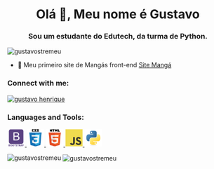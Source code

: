 <h1 align="center">Olá 👋, Meu nome é Gustavo</h1>
<h3 align="center">Sou um estudante do Edutech, da turma de Python.</h3>

<p align="left"> <img src="https://komarev.com/ghpvc/?username=gustavostremeu&label=Profile%20views&color=0e75b6&style=flat" alt="gustavostremeu" /> </p>

- 💬 Meu primeiro site de Mangás front-end [Site Mangá](https://github.com/GustavoStremeu/Site_manga.git)

<h3 align="left">Connect with me:</h3>
<p align="left">
<a href="https://linkedin.com/in/gustavo henrique" target="blank"><img align="center" src="https://raw.githubusercontent.com/rahuldkjain/github-profile-readme-generator/master/src/images/icons/Social/linked-in-alt.svg" alt="gustavo henrique" height="30" width="40" /></a>
</p>

<h3 align="left">Languages and Tools:</h3>
<p align="left"> <a href="https://getbootstrap.com" target="_blank"> <img src="https://raw.githubusercontent.com/devicons/devicon/master/icons/bootstrap/bootstrap-plain-wordmark.svg" alt="bootstrap" width="40" height="40"/> </a> <a href="https://www.w3schools.com/css/" target="_blank"> <img src="https://raw.githubusercontent.com/devicons/devicon/master/icons/css3/css3-original-wordmark.svg" alt="css3" width="40" height="40"/> </a> <a href="https://www.w3.org/html/" target="_blank"> <img src="https://raw.githubusercontent.com/devicons/devicon/master/icons/html5/html5-original-wordmark.svg" alt="html5" width="40" height="40"/> </a> <a href="https://developer.mozilla.org/en-US/docs/Web/JavaScript" target="_blank"> <img src="https://raw.githubusercontent.com/devicons/devicon/master/icons/javascript/javascript-original.svg" alt="javascript" width="40" height="40"/> </a> <a href="https://www.python.org" target="_blank"> <img src="https://raw.githubusercontent.com/devicons/devicon/master/icons/python/python-original.svg" alt="python" width="40" height="40"/> </a> </p>

<p><img align="left" src="https://github-readme-stats.vercel.app/api/top-langs?username=gustavostremeu&show_icons=true&locale=en&layout=compact" alt="gustavostremeu" /></p>

<p>&nbsp;<img align="center" src="https://github-readme-stats.vercel.app/api?username=gustavostremeu&show_icons=true&locale=en" alt="gustavostremeu" /></p>
